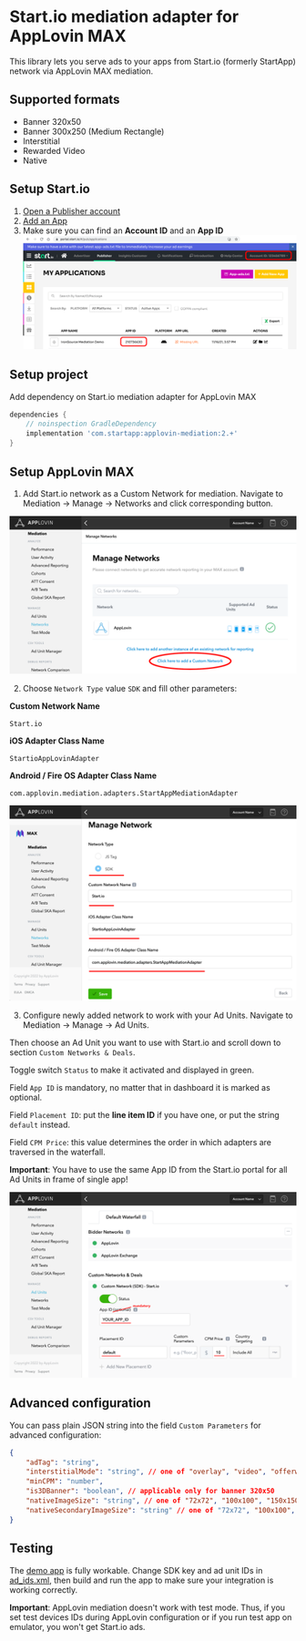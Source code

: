 # Start.io mediation adapter for AppLovin MAX

This library lets you serve ads to your apps from Start.io (formerly StartApp) network via AppLovin MAX mediation.

## Supported formats

- Banner 320x50
- Banner 300x250 (Medium Rectangle)
- Interstitial
- Rewarded Video
- Native

## Setup Start.io

1. [Open a Publisher account][1]
2. [Add an App][2]
3. Make sure you can find an **Account ID** and an **App ID**
![Account Id, App ID](images/step0.png)

## Setup project

Add dependency on Start.io mediation adapter for AppLovin MAX

```groovy
dependencies {
    // noinspection GradleDependency
    implementation 'com.startapp:applovin-mediation:2.+'
}
```

## Setup AppLovin MAX

1. Add Start.io network as a Custom Network for mediation. Navigate to Mediation -> Manage -> Networks and click corresponding button.

![Step 1](/images/step1.png)

2. Choose `Network Type` value `SDK` and fill other parameters:

**Custom Network Name**

```
Start.io
```

**iOS Adapter Class Name**

```
StartioAppLovinAdapter
```

**Android / Fire OS Adapter Class Name**

```
com.applovin.mediation.adapters.StartAppMediationAdapter
```

![Step 2](/images/step2.png)

3. Configure newly added network to work with your Ad Units. Navigate to Mediation -> Manage -> Ad Units.

Then choose an Ad Unit you want to use with Start.io and scroll down to section `Custom Networks & Deals`.

Toggle switch `Status` to make it activated and displayed in green.

Field `App ID` is mandatory, no matter that in dashboard it is marked as optional.

Field `Placement ID`: put the **line item ID** if you have one, or put the string `default` instead.

Field `CPM Price`: this value determines the order in which adapters are traversed in the waterfall.

**Important**: You have to use the same App ID from the Start.io portal for all Ad Units in frame of single app!

![Step 3](/images/step3.png)

## Advanced configuration

You can pass plain JSON string into the field `Custom Parameters` for advanced configuration:

```json
{
    "adTag": "string",
    "interstitialMode": "string", // one of "overlay", "video", "offerwall"
    "minCPM": "number",
    "is3DBanner": "boolean", // applicable only for banner 320x50
    "nativeImageSize": "string", // one of "72x72", "100x100", "150x150", "340x340", "1200x628"
    "nativeSecondaryImageSize": "string" // one of "72x72", "100x100", "150x150", "340x340", "1200x628"
}
```

## Testing

The [demo app](/example) is fully workable. Change SDK key and ad unit IDs in [ad_ids.xml](/example/src/main/res/values/ad_ids.xml), then build and run the app to make sure your integration is working correctly.

**Important**: AppLovin mediation doesn't work with test mode. Thus, if you set test devices IDs during AppLovin configuration or if you run test app on emulator, you won't get Start.io ads.  

 [1]: https://support.start.io/hc/en-us/articles/202766673
 [2]: https://support.start.io/hc/en-us/articles/202766743
